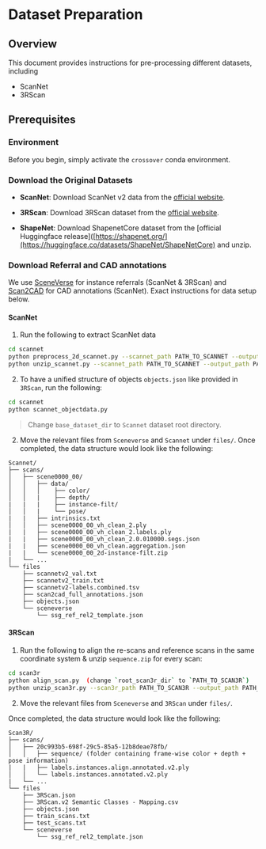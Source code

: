 # Dataset Preparation

## Overview

This document provides instructions for pre-processing different datasets, including 
- ScanNet
- 3RScan

## Prerequisites

### Environment
Before you begin, simply activate the `crossover` conda environment.

### Download the Original Datasets
- **ScanNet**: Download ScanNet v2 data from the [official website](https://github.com/ScanNet/ScanNet).

- **3RScan**: Download 3RScan dataset from the [official website](https://github.com/WaldJohannaU/3RScan).

- **ShapeNet**: Download ShapenetCore dataset from the [official Huggingface release]([https://shapenet.org/](https://huggingface.co/datasets/ShapeNet/ShapeNetCore) and unzip.

### Download Referral and CAD annotations
We use [SceneVerse](https://scene-verse.github.io/) for instance referrals (ScanNet & 3RScan) and [Scan2CAD](https://github.com/skanti/Scan2CAD) for CAD annotations (ScanNet). Exact instructions for data setup below.

#### ScanNet
1. Run the following to extract ScanNet data 
```bash
cd scannet
python preprocess_2d_scannet.py --scannet_path PATH_TO_SCANNET --output_path PATH_TO_SCANNET
python unzip_scannet.py --scannet_path PATH_TO_SCANNET --output_path PATH_TO_SCANNET
```

2. To have a unified structure of objects `objects.json` like provided in `3RScan`, run the following:

```bash
cd scannet
python scannet_objectdata.py
```

> Change `base_dataset_dir` to `Scannet` dataset root directory.

2. Move the relevant files from `Sceneverse` and `Scannet` under `files/`. Once completed, the data structure would look like the following:

```
Scannet/
├── scans/
│   ├── scene0000_00/
│   │   ├── data/
│   │   │    ├── color/
│   │   |    ├── depth/
|   |   |    ├── instance-filt/
│   │   |    └── pose/
|   |   ├── intrinsics.txt
│   │   ├── scene0000_00_vh_clean_2.ply 
|   |   ├── scene0000_00_vh_clean_2.labels.ply
|   |   ├── scene0000_00_vh_clean_2.0.010000.segs.json
|   |   ├── scene0000_00_vh_clean.aggregation.json
|   |   └── scene0000_00_2d-instance-filt.zip
|   └── ...
└── files
    ├── scannetv2_val.txt
    ├── scannetv2_train.txt
    ├── scannetv2-labels.combined.tsv
    ├── scan2cad_full_annotations.json
    ├── objects.json
    └── sceneverse  
        └── ssg_ref_rel2_template.json
```

#### 3RScan

1. Run the following to align the re-scans and reference scans in the same coordinate system & unzip `sequence.zip` for every scan:

```bash
cd scan3r
python align_scan.py  (change `root_scan3r_dir` to `PATH_TO_SCAN3R`)
python unzip_scan3r.py --scan3r_path PATH_TO_SCAN3R --output_path PATH_TO_SCAN3R
```

2. Move the relevant files from `Sceneverse` and `3RScan` under `files/`.

Once completed, the data structure would look like the following:

```
Scan3R/
├── scans/
│   ├── 20c993b5-698f-29c5-85a5-12b8deae78fb/
│   │   ├── sequence/ (folder containing frame-wise color + depth + pose information)
|   |   ├── labels.instances.align.annotated.v2.ply
│   │   └── labels.instances.annotated.v2.ply
|   └── ...
└── files
    ├── 3RScan.json
    ├── 3RScan.v2 Semantic Classes - Mapping.csv
    ├── objects.json
    ├── train_scans.txt
    ├── test_scans.txt
    └── sceneverse  
        └── ssg_ref_rel2_template.json
```
